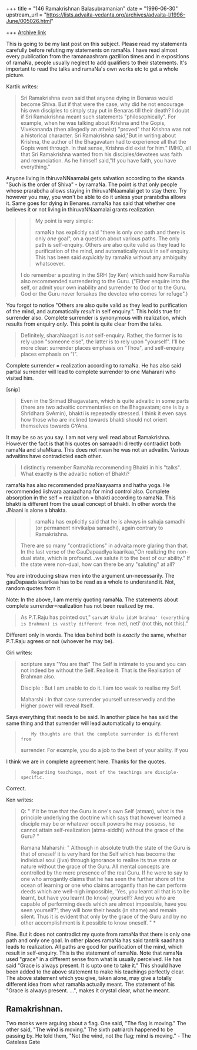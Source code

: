 +++
title = "146 Ramakrishnan Balasubramanian"
date = "1996-06-30"
upstream_url = "https://lists.advaita-vedanta.org/archives/advaita-l/1996-June/005026.html"

+++
[Archive link](https://lists.advaita-vedanta.org/archives/advaita-l/1996-June/005026.html)

This is going to be my last post on this subject. Please read my statements
carefully before refuting my statements on ramaNa. I have read almost every
publication from the ramanaashram gazillion times and in expositions of ramaNa,
people usually neglect to add qualifiers to their statements. It's important to
read the talks and ramaNa's own works etc to get a whole picture.

Kartik writes:

> Sri Ramakrishna even said that anyone dying in Benaras would become Shiva.
> But if that were the case, why did he not encourage his own disciples to
 simply
> stay put in Benaras till their death? I doubt if Sri Ramakrishna meant such
> statements "philosophically". For example, when he was talking about Krishna
> and the Gopis, Vivekananda (then allegedly an atheist) "proved" that Krishna
 was
> not a historical character. Sri Ramakrishna said,"But in writing about
 Krishna,
> the author of the Bhagavatam had to experience all that the Gopis went
 through.
> In that sense, Krishna did exist for him." IMHO, all that Sri Ramakrishna
 wanted
> from his disciples/devotees was faith and renunciation. As he himself said,"If
> you have faith, you have everything."

Anyone living in thiruvaNNaamalai gets salvation according to the skanda. "Such
is the order of Shiva" - by ramaNa. The point is that only people whose
prarabdha allows staying in thiruvaNNaamalai get to stay there. Try however you
may, you won't be able to do it unless your prarabdha allows it. Same goes for
dying in Benares. ramaNa has said that whether one believes it or not living in
thiruvaNNaamalai grants realization.

> > My point is very simple:
> >
> > ramaNa has explicitly said "there is only _one_ path and there is only _one_
> > goal", on a question about various paths. The only path is self-enquiry.
>  Others
> > are also quite valid as they lead to purification of the mind, and
> > automatically _result_ in self enquiry. This has been said _explicitly_ by
> > ramaNa without any ambiguity whatsoever.
>
> I do remember a posting in the SRH (by Ken) which said how RamaNa also
> recommended surrendering to the Guru. ("Either enquire into the self, or admit
> your own inability and surrender to God or to the Guru. God or the Guru never
> forsakes the devotee who comes for refuge".)

You forgot to notice "Others are also quite valid as they lead to purification
of the mind, and automatically _result_ in self enquiry.". This holds true for
surrender also. Complete surrender is synonymous with realization, which
results from enquiry _only_. This point is quite clear from the talks.

> Definitely, sharaNaagati is _not_ self-enquiry. Rather, the former is to rely
> upon "someone else", the latter is to rely upon "yourself". I'll be more
 clear:
> surrender places emphasis on "Thou", and self-enquiry places emphasis on "I".

Complete surrender = realization according to ramaNa. He has also said partial
surrender will lead to complete surrender to one Maharani who visited him.

[snip]

> Even in the Srimad Bhagavatam, which is quite advaitic in some parts (there
 are
> two advaitic commentaties on the Bhagavatam; one is by a ShrIdhara SvAmin),
> bhakti is repeatedly stressed. I think it even says how those who are inclined
> towards bhakti should not orient themselves towards GYAna.

It may be so as you say. I am not very well read about Ramakrishna. However the
fact is that his quotes on samaadhi directly contradict both ramaNa and
shaMkara. This does not mean he was not an advaitin. Various advaitins have
contradicted each other.

> I distinctly remember RamaNa recommending Bhakti in his "talks".
> What exactly is the advaitic notion of Bhakti?

ramaNa has also recommended praaNaayaama and hatha yoga. He recommended
iishvara aaraadhana for mind control also. Complete absorption in the self =
realization = bhakti according to ramaNa. This bhakti is different from the
usual concept of bhakti. In other words the JNaani is alone a bhakta.

> > ramaNa has explicitly said that he is always in sahaja samadhi (or permanent
> > nirvikalpa samadhi), again contrary to Ramakrishna.
>
> There are so many "contradictions" in advaita more glaring than that. In the
> last verse of the GauDapaadIya kaarikaa,"On realizing the non-dual state,
 which
> is profound...we salute it to the best of our ability." If the state were
> non-dual, how can there be any "saluting" at all?

You are introducing straw men into the argument un-necessarily. The gauDapaada
kaarikaa has to be read as a whole to understand it. Not, random quotes from it

Note: In the above, I am merely quoting ramaNa. The statements about complete
surrender=realization has not been realized by me.

> As P.T.Raju has pointed out," `sarvaM khalu idaM brahma' (everything is
 Brahman)
> is vastly different from `neti, neti' (not this, not this)."

Different only in words. The idea behind both is _exactly_ the same, whether
P.T.Raju agrees or not (whoever he may be).

Giri writes:

> scripture says "You are that" The Self is intimate to you and you can not
> indeed be without the Self. Realise it. That is the Realisation of
> Brahman also.
>
> Disciple : But I am unable to do it. I am too weak to realise my Self.
>
> Maharshi : In that case surrender yourself unreservedly and the Higher
> power will reveal Itself.

Says everything that needs to be said. In another place he has said the same
thing and that surrender will lead automatically to enquiry.

>         My thoughts are that the complete surrender is different from
> surrender. For example, you do a job to the best of your ability. If you

I think we are in complete agreement here. Thanks for the quotes.

>         Regarding teachings, most of the teachings are disciple-specific.

Correct.

Ken writes:

> Q: " If it be true that the Guru is one's own Self (atman), what is
> the principle underlying the doctrine which says that however learned
> a disciple may be or whatever occult powers he may possess, he cannot
> attain self-realization (atma-siddhi) without the grace of the Guru? "
>
> Ramana Maharshi: " Although in absolute truth the state of the Guru is
> that of oneself it is very hard for the Self which has become the
> individual soul (jiva) through ignorance to realise its true state or
> nature without the grace of the Guru.
> All mental concepts are controlled by the mere presence of the real
> Guru.  If he were to say to one who arrogantly claims that he has seen
> the further shore of the ocean of learning or one who claims
> arrogantly than he can perform deeds which are well-nigh impossible,
> 'Yes, you learnt all that is to be learnt, but have you learnt (to
> know) yourself? And you who are capable of performing deeds which are
> almost impossible, have you seen yourself?', they will bow their heads
> (in shame) and remain silent.  Thus it is evident that only by the
> grace of the Guru and by no other accomplishment is it possible to
> know oneself. " *

Fine. But it does not contradict my quote from ramaNa that there is only one
path and only one goal. In other places ramaNa has said tantrik saadhana leads
to realization. All paths are good for purification of the mind, which result
in self-enquiry. This is the statement of ramaNa. Note that ramaNa used "grace"
in a different sense from what is usually perceived. He has said "Grace is
always present. It is upto one to take it." This should have been added to the
above statement to make his teachings perfectly clear. The above statement
which you give, taken alone, may give a totally different idea from what ramaNa
actually meant. The statement of his "Grace is always present. ...", makes it
crystal clear, what he meant.

Ramakrishnan.
--
Two monks were arguing about a flag. One said, "The flag is moving." The other
said, "The wind is moving." The sixth patriarch happened to be passing by. He
told them, "Not the wind, not the flag; mind is moving." - The Gateless Gate

